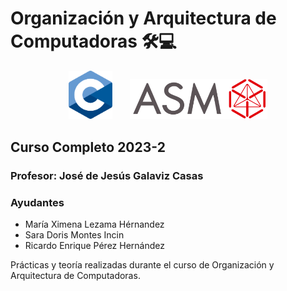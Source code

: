 Organización y Arquitectura de Computadoras 🛠💻
=========================================

<p align="center">
  <img src="Teoria/Resources/C_Logo.svg" width="70" />  &nbsp  &nbsp  &nbsp 
  <img src="Teoria/Resources/ASM_Logo.svg" width="220" /> 
</p>



Curso Completo 2023-2
-------------------------------------------

### Profesor: José de Jesús Galaviz Casas

### Ayudantes

* María Ximena Lezama Hérnandez
* Sara Doris Montes Incin
* Ricardo Enrique Pérez Hernández

Prácticas y teoría realizadas durante el curso de Organización y Arquitectura de Computadoras.
